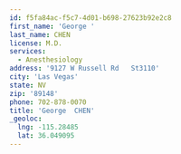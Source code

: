 ```yaml
---
id: f5fa84ac-f5c7-4d01-b698-27623b92e2c8
first_name: 'George '
last_name: CHEN
license: M.D.
services:
  - Anesthesiology
address: '9127 W Russell Rd   St3110'
city: 'Las Vegas'
state: NV
zip: '89148'
phone: 702-878-0070
title: 'George  CHEN'
_geoloc:
  lng: -115.28485
  lat: 36.049095
---
```

